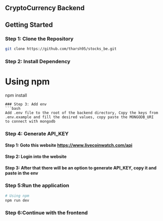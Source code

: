 ## CryptoCurrency Backend

## Getting Started

### Step 1: Clone the Repository

```bash
git clone https://github.com/tharsh95/stocks_be.git
```

### Step 2: Install Dependency
# Using npm
npm install
```
### Step 3: Add env
```bash
Add .env file to the root of the backend directory, Copy the keys from .env.example and fill the desired values, copy paste the MONGODB_URI to connect with mongodb
```
### Step 4: Generate API_KEY

#### Step 1: Goto this website https://www.livecoinwatch.com/api

#### Step 2: Login into the website
#### Step 3: After that there will be an option to generate API_KEY, copy it and paste in the env
### Step 5:Run the application
```bash
# Using npm
npm run dev
```

### Step 6:Continue with the frontend
